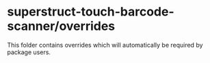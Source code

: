 # superstruct-touch-barcode-scanner/overrides

This folder contains overrides which will automatically be required by package users.
